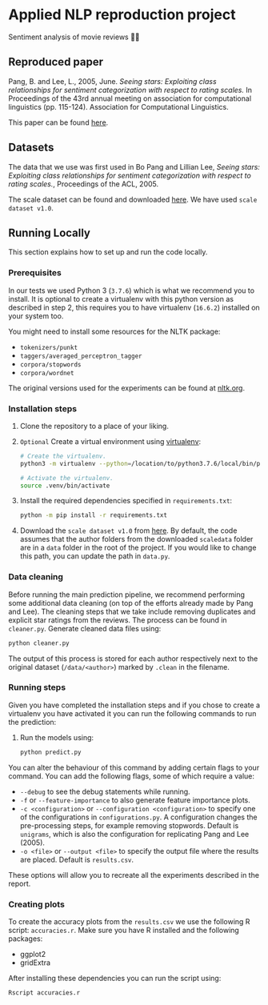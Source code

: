 # Applied NLP reproduction project

Sentiment analysis of movie reviews 🎥🍿

## Reproduced paper

Pang, B. and Lee, L., 2005, June. _Seeing stars: Exploiting class relationships for sentiment categorization with respect to rating scales._ In Proceedings of the 43rd annual meeting on association for computational linguistics (pp. 115-124). Association for Computational Linguistics.

This paper can be found [here](http://www.cs.cornell.edu/home/llee/papers/pang-lee-stars.pdf).

## Datasets

The data that we use was first used in Bo Pang and Lillian Lee,
_Seeing stars: Exploiting class relationships for sentiment categorization with respect to rating scales._, Proceedings of the ACL, 2005.

The scale dataset can be found and downloaded [here](http://www.cs.cornell.edu/people/pabo/movie-review-data/).
We have used `scale dataset v1.0`.

## Running Locally

This section explains how to set up and run the code locally.

### Prerequisites

In our tests we used Python 3 (`3.7.6`) which is what we recommend you to install.
It is optional to create a virtualenv with this python version as described
in step 2, this requires you to have virtualenv (`16.6.2`) installed on your
system too.

You might need to install some resources for the NLTK package:

- `tokenizers/punkt`
- `taggers/averaged_perceptron_tagger`
- `corpora/stopwords`
- `corpora/wordnet`

The original versions used for the experiments can be found at
[nltk.org](http://www.nltk.org/nltk_data/).

### Installation steps

1. Clone the repository to a place of your liking.
2. `Optional` Create a virtual environment using [virtualenv](https://virtualenv.pypa.io/en/stable/):

   ```bash
   # Create the virtualenv.
   python3 -m virtualenv --python=/location/to/python3.7.6/local/bin/python .venv

   # Activate the virtualenv.
   source .venv/bin/activate
   ```

3. Install the required dependencies specified in `requirements.txt`:

   ```bash
   python -m pip install -r requirements.txt
   ```

4. Download the `scale dataset v1.0` from [here](http://www.cs.cornell.edu/people/pabo/movie-review-data/).
   By default, the code assumes that the author folders from the downloaded `scaledata` folder are in a `data` folder in the root of the project.
   If you would like to change this path, you can update the path in `data.py`.

### Data cleaning

Before running the main prediction pipeline, we recommend performing some additional data cleaning (on top of the efforts already made by Pang and Lee).
The cleaning steps that we take include removing duplicates and explicit star ratings from the reviews.
The process can be found in `cleaner.py`.
Generate cleaned data files using:

```bash
python cleaner.py
```

The output of this process is stored for each author respectively next to the original dataset (`/data/<author>`) marked by `.clean` in the filename.

### Running steps

Given you have completed the installation steps and if you chose to create a
virtualenv you have activated it you can run the following commands to run
the prediction:

1. Run the models using:

   ```bash
   python predict.py
   ```

You can alter the behaviour of this command by adding certain flags to your
command.
You can add the following flags, some of which require a value:

- `--debug` to see the debug statements while running.
- `-f` or `--feature-importance` to also generate feature importance plots.
- `-c <configuration>` or `--configuration <configuration>` to specify one of
  the configurations in `configurations.py`.
  A configuration changes the pre-processing steps, for example removing
  stopwords.
  Default is `unigrams`, which is also the configuration for replicating Pang and Lee (2005).
- `-o <file>` or `--output <file>` to specify the output file where the
  results are placed.
  Default is `results.csv`.

These options will allow you to recreate all the experiments described in the
report.

### Creating plots

To create the accuracy plots from the `results.csv` we use the following R
script: `accuracies.r`. Make sure you have R installed and the following
packages:

- ggplot2
- gridExtra

After installing these dependencies you can run the script using:

```bash
Rscript accuracies.r
```

